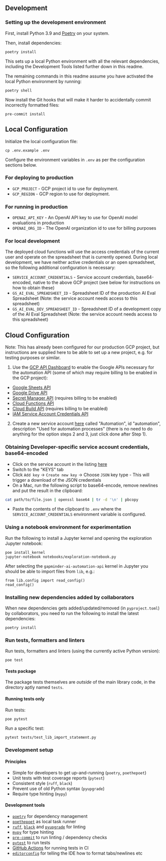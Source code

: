## Development

### Setting up the development environment

First, install Python 3.9 and [Poetry](https://python-poetry.org/) on your system.

Then, install dependencies:

```
poetry install
```

This sets up a local Python environment with all the relevant dependencies, including the Development Tools listed further down in this readme.

The remaining commands in this readme assume you have activated the local Python environment by running:

```
poetry shell
```

Now install the Git hooks that will make it harder to accidentally commit incorrectly formatted files:

```
pre-commit install
```

## Local Configuration

Initialize the local configuration file:

```shell
cp .env.example .env
```

Configure the environment variables in `.env` as per the configuration sections below.

### For deploying to production

- `GCP_PROJECT` - GCP project id to use for deployment.
- `GCP_REGION` - GCP region to use for deployment.

### For running in production

- `OPENAI_API_KEY` - An OpenAI API key to use for OpenAI model evaluations in production
- `OPENAI_ORG_ID` - The OpenAI organization id to use for billing purposes

### For local development

The deployed cloud functions will use the access credentials of the current user and operate on the spreadsheet that is currently opened. During local development, we have neither active credentials or an open spreadsheet, so the following additional configuration is necessary:

- `SERVICE_ACCOUNT_CREDENTIALS` - Service account credentials, base64-encoded, native to the above GCP project (see below for instructions on how to obtain these)
- `GS_AI_EVAL_SPREADSHEET_ID` - Spreadsheet ID of the production AI Eval Spreadsheet (Note: the service account needs access to this spreadsheet)
- `GS_AI_EVAL_DEV_SPREADSHEET_ID` - Spreadsheet ID of a development copy of the AI Eval Spreadsheet (Note: the service account needs access to this spreadsheet)

## Cloud Configuration

Note: This has already been configured for our production GCP project, but instructions are supplied here to be able to set up a new project, e.g. for testing purposes or similar.

1. Use the [GCP API Dashboard](https://console.cloud.google.com/apis/dashboard) to enable the Google APIs necessary for the automation API (some of which may require billing to be enabled in the GCP project):
- [Google Sheets API](https://console.cloud.google.com/marketplace/product/google/sheets.googleapis.com)
- [Google Drive API](https://console.cloud.google.com/marketplace/product/google/drive.googleapis.com)
- [Secret Manager API](https://console.cloud.google.com/marketplace/product/google/secretmanager.googleapis.com) (requires billing to be enabled)
- [Cloud Functions API](https://console.cloud.google.com/marketplace/product/google/cloudfunctions.googleapis.com)
- [Cloud Build API](https://console.cloud.google.com/marketplace/product/google/cloudbuild.googleapis.com) (requires billing to be enabled)
- [IAM Service Account Credentials API](https://console.cloud.google.com/marketplace/product/google/iamcredentials.googleapis.com)

2. Create a new service account [here](https://console.cloud.google.com/iam-admin/serviceaccounts/create) called "Automation", id "automation", description "Used for automation processes" (there is no need to do anything for the option steps 2 and 3, just click done after Step 1).

### Obtaining Developer-specific service account credentials, base64-encoded

- Click on the service account in the listing [here](https://console.cloud.google.com/iam-admin/serviceaccounts)
- Switch to the "KEYS" tab
- Click `Add key` -> `Create new key` -> Choose `JSON` key type - This will trigger a download of the JSON credentials
- On a Mac, run the following script to base64-encode, remove newlines and put the result in the clipboard:
```bash
cat path/to/file.json | openssl base64 | tr -d '\n' | pbcopy
```
- Paste the contents of the clipboard to `.env` where the `SERVICE_ACCOUNT_CREDENTIALS` environment variable is configured.

### Using a notebook environment for experimentation

Run the following to install a Jupyter kernel and opening the exploration Jupyter notebook:

```
poe install_kernel
jupyter-notebook notebooks/exploration-notebook.py
```

After selecting the `gapminder-ai-automation-api` kernel in Jupyter you should be able to import files from `lib`, e.g.:

```
from lib.config import read_config()
read_config()
```

### Installing new dependencies added by collaborators

When new dependencies gets added/updated/removed (in `pyproject.toml`) by collaborators, you need to run the following to install the latest dependencies:

```
poetry install
```

### Run tests, formatters and linters

Run tests, formatters and linters (using the currently active Python version):

```
poe test
```

#### Tests package

The package tests themselves are _outside_ of the main library code, in
the directory aptly named `tests`.

#### Running tests only

Run tests:

```
poe pytest
```

Run a specific test:

```
pytest tests/test_lib_import_statement.py
```

### Development setup

#### Principles

* Simple for developers to get up-and-running (`poetry`, `poethepoet`)
* Unit tests with test coverage reports (`pytest`)
* Consistent style (`ruff`, `black`)
* Prevent use of old Python syntax (`pyupgrade`)
* Require type hinting (`mypy`)

#### Development tools

* [`poetry`](https://python-poetry.org/) for dependency management
* [`poethepoet`](https://github.com/nat-n/poethepoet) as local task runner
* [`ruff`](https://beta.ruff.rs/docs/), [`black`](https://github.com/psf/black) and [`pyupgrade`](https://github.com/asottile/pyupgrade) for linting
* [`mypy`](https://mypy.readthedocs.io/en/stable/) for type hinting
* [`pre-commit`](https://pre-commit.com/) to run linting / dependency checks
* [`pytest`](https://docs.pytest.org/) to run tests
* [GitHub Actions](https://github.com/features/actions) for running tests in CI
* [`editorconfig`](https://editorconfig.org/) for telling the IDE how to format tabs/newlines etc
